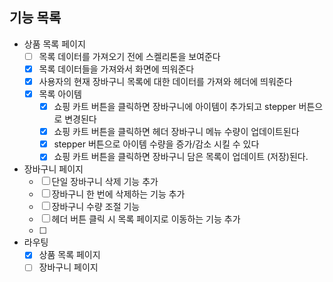 ## 기능 목록

- 상품 목록 페이지
  - [ ] 목록 데이터를 가져오기 전에 스켈리톤을 보여준다
  - [x] 목록 데이터들을 가져와서 화면에 띄워준다
  - [x] 사용자의 현재 장바구니 목록에 대한 데이터를 가져와 헤더에 띄워준다
  - [x] 목록 아이템
    - [x] 쇼핑 카트 버튼을 클릭하면 장바구니에 아이템이 추가되고 stepper 버튼으로 변경된다
    - [x] 쇼핑 카트 버튼을 클릭하면 헤더 장바구니 메뉴 수량이 업데이트된다
    - [x] stepper 버튼으로 아이템 수량을 증가/감소 시킬 수 있다
    - [x] 쇼핑 카트 버튼을 클릭하면 장바구니 담은 목록이 업데이트 (저장)된다.
- 장바구니 페이지
  - [ ] 단일 장바구니 삭제 기능 추가
  - [ ] 장바구니 한 번에 삭제하는 기능 추가
  - [ ] 장바구니 수량 조절 기능
  - [ ] 헤더 버튼 클릭 시 목록 페이지로 이동하는 기능 추가
  - [ ]
- 라우팅
  - [x] 상품 목록 페이지
  - [ ] 장바구니 페이지
